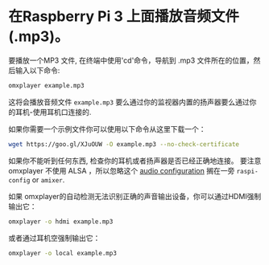 # 在Raspberry Pi 3 上面播放音频文件(.mp3)。

要播放一个MP3 文件, 在终端中使用'cd'命令，导航到 .mp3 文件所在的位置，然后输入以下命令: 

```bash
omxplayer example.mp3
```
    
这将会播放音频文件 `example.mp3` 要么通过你的监视器内置的扬声器要么通过你的耳机-使用耳机口连接的.

如果你需要一个示例文件你可以使用以下命令从这里下载一个：

```bash
wget https://goo.gl/XJuOUW -O example.mp3 --no-check-certificate
```

如果你不能听到任何东西, 检查你的耳机或者扬声器是否已经正确地连接。 要注意 omxplayer 不使用 ALSA ，所以忽略这个 [audio configuration](../../configuration/audio-config.md) 搁在一旁 `raspi-config` or `amixer`.

如果 omxplayer的自动检测无法识别正确的声音输出设备，你可以通过HDMI强制输出它：

```bash
omxplayer -o hdmi example.mp3
```

或者通过耳机空强制输出它：

```bash
omxplayer -o local example.mp3
```

